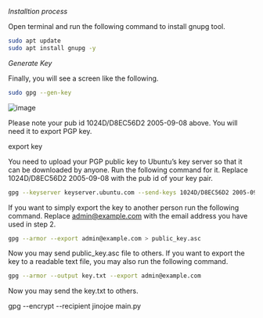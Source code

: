 
_Installtion process_

Open terminal and run the following command to install gnupg tool.

```bash
sudo apt update
sudo apt install gnupg -y
```

_Generate Key_

Finally, you will see a screen like the following.

```bash
sudo gpg --gen-key
```

![image](https://user-images.githubusercontent.com/57703276/205430216-9cdc5bda-b47c-44de-aa13-678bafa2b74c.png)

Please note your pub id 1024D/D8EC56D2 2005-09-08 above. You will need it to export PGP key.

export key

You need to upload your PGP public key to Ubuntu’s key server so that it can be downloaded by anyone. Run the following command for it. Replace 1024D/D8EC56D2 2005-09-08 with the pub id of your key pair.

```bash
gpg --keyserver keyserver.ubuntu.com --send-keys 1024D/D8EC56D2 2005-09-08
```

If you want to simply export the key to another person run the following command. Replace admin@example.com with the email address you have used in step 2. 

```bash
gpg --armor --export admin@example.com > public_key.asc
```

Now you may send public_key.asc file to others. If you want to export the key to a readable text file, you may also run the following command.

```bash
gpg --armor --output key.txt --export admin@example.com
```

Now you may send the key.txt to others.


gpg --encrypt --recipient jinojoe main.py
